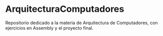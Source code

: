 # ArquitecturaComputadores
Repositorio dedicado a la materia de Arquitectura de Computadores, con ejercicios en Assembly y el proyecto final.
